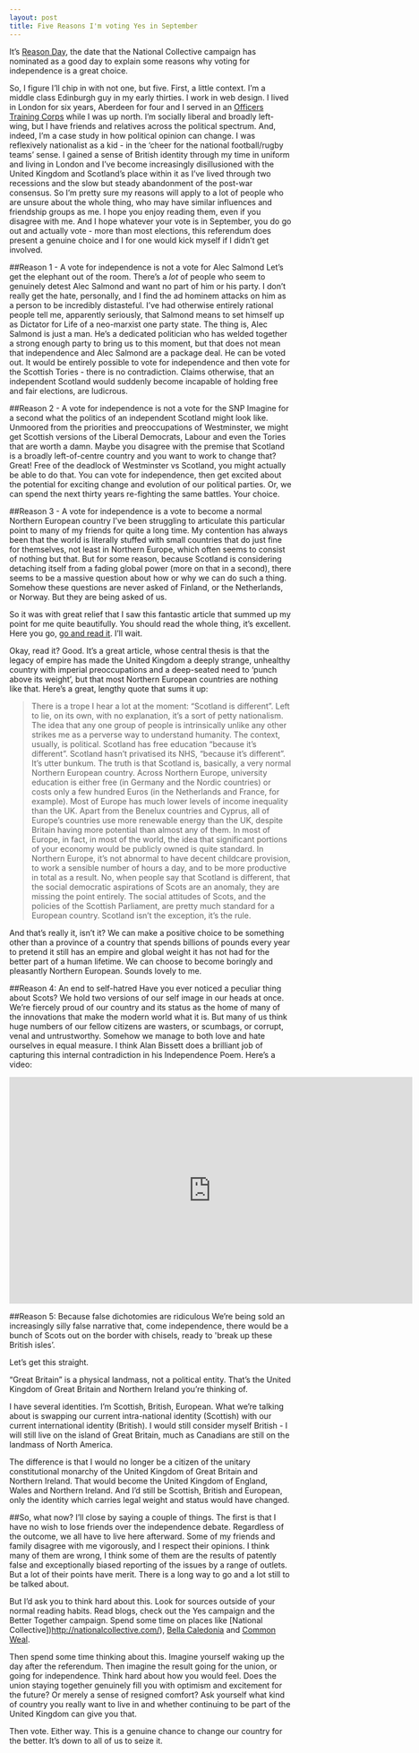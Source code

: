 ```yaml
---
layout: post
title: Five Reasons I'm voting Yes in September
---
```


It’s [Reason Day](https://www.facebook.com/events/242701729248736/), the date that the National Collective campaign has nominated as a good day to explain some reasons why voting for independence is a great choice.

So, I figure I’ll chip in with not one, but five. First, a little context. I’m a middle class Edinburgh guy in my early thirties. I work in web design. I lived in London for six years, Aberdeen for four and I served in an [Officers Training Corps](https://en.wikipedia.org/wiki/Officers%27_Training_Corps) while I was up north. I’m socially liberal and broadly left-wing, but I have friends and relatives across the political spectrum. And, indeed, I’m a case study in how political opinion can change. I was reflexively nationalist as a kid - in the ‘cheer for the national football/rugby teams’ sense. I gained a sense of British identity through my time in uniform and living in London and I’ve become increasingly disillusioned with the United Kingdom and Scotland’s place within it as I’ve lived through two recessions and the slow but steady abandonment of the post-war consensus. So I’m pretty sure my reasons will apply to a lot of people who are unsure about the whole thing, who may have similar influences and friendship groups as me. I hope you enjoy reading them, even if you disagree with me. And I hope whatever your vote is in September, you do go out and actually vote - more than most elections, this referendum does present a genuine choice and I for one would kick myself if I didn’t get involved.

##Reason 1 - A vote for independence is not a vote for Alec Salmond 
Let’s get the elephant out of the room. There’s a *lot* of people who seem to genuinely detest Alec Salmond and want no part of him or his party. I don’t really get the hate, personally, and I find the ad hominem attacks on him as a person to be incredibly distasteful. I’ve had otherwise entirely rational people tell me, apparently seriously, that Salmond means to set himself up as Dictator for Life of a neo-marxist one party state. The thing is, Alec Salmond is just a man. He’s a dedicated politician who has welded together a strong enough party to bring us to this moment, but that does not mean that independence and Alec Salmond are a package deal. He can be voted out. It would be entirely possible to vote for independence and then vote for the Scottish Tories - there is no contradiction. Claims otherwise, that an independent Scotland would suddenly become incapable of holding free and fair elections, are ludicrous.

##Reason 2 - A vote for independence is not a vote for the SNP 
Imagine for a second what the politics of an independent Scotland might look like. Unmoored from the priorities and preoccupations of Westminster, we might get Scottish versions of the Liberal Democrats, Labour and even the Tories that are worth a damn. Maybe you disagree with the premise that Scotland is a broadly left-of-centre country and you want to work to change that? Great! Free of the deadlock of Westminster vs Scotland, you might actually be able to do that. You can vote for independence, then get excited about the potential for exciting change and evolution of our political parties. Or, we can spend the next thirty years re-fighting the same battles. Your choice.

##Reason 3 - A vote for independence is a vote to become a normal Northern European country 
I’ve been struggling to articulate this particular point to many of my friends for quite a long time. My contention has always been that the world is literally stuffed with small countries that do just fine for themselves, not least in Northern Europe, which often seems to consist of nothing but that. But for some reason, because Scotland is considering detaching itself from a fading global power (more on that in a second), there seems to be a massive question about how or why we can do such a thing. Somehow these questions are never asked of Finland, or the Netherlands, or Norway. But they are being asked of us.

So it was with great relief that I saw this fantastic article that summed up my point for me quite beautifully. You should read the whole thing, it’s excellent. Here you go, [go and read it](https://www.opendemocracy.net/ourkingdom/adam-ramsay/scotland-isnt-different-its-britain-thats-bizarre). I’ll wait.

Okay, read it? Good. It’s a great article, whose central thesis is that the legacy of empire has made the United Kingdom a deeply strange, unhealthy country with imperial preoccupations and a deep-seated need to ‘punch above its weight’, but that most Northern European countries are nothing like that. Here’s a great, lengthy quote that sums it up:

>There is a trope I hear a lot at the moment: “Scotland is different”. Left to lie, on its own, with no explanation, it’s a sort of petty nationalism. The idea that any one group of people is intrinsically unlike any other strikes me as a perverse way to understand humanity.
The context, usually, is political. Scotland has free education “because it’s different”. Scotland hasn’t privatised its NHS, “because it’s different”. It’s utter bunkum. The truth is that Scotland is, basically, a very normal Northern European country.
Across Northern Europe, university education is either free (in Germany and the Nordic countries) or costs only a few hundred Euros (in the Netherlands and France, for example). Most of Europe has much lower levels of income inequality than the UK. Apart from the Benelux countries and Cyprus, all of Europe’s countries use more renewable energy than the UK, despite Britain having more potential than almost any of them.
In most of Europe, in fact, in most of the world, the idea that significant portions of your economy would be publicly owned is quite standard. In Northern Europe, it’s not abnormal to have decent childcare provision, to work a sensible number of hours a day, and to be more productive in total as a result.
No, when people say that Scotland is different, that the social democratic aspirations of Scots are an anomaly, they are missing the point entirely. The social attitudes of Scots, and the policies of the Scottish Parliament, are pretty much standard for a European country. Scotland isn’t the exception, it’s the rule.

And that’s really it, isn’t it? We can make a positive choice to be something other than a province of a country that spends billions of pounds every year to pretend it still has an empire and global weight it has not had for the better part of a human lifetime. We can choose to become boringly and pleasantly Northern European. Sounds lovely to me.

##Reason 4: An end to self-hatred 
Have you ever noticed a peculiar thing about Scots? We hold two versions of our self image in our heads at once. We’re fiercely proud of our country and its status as the home of many of the innovations that make the modern world what it is. But many of us think huge numbers of our fellow citizens are wasters, or scumbags, or corrupt, venal and untrustworthy. Somehow we manage to both love and hate ourselves in equal measure. I think Alan Bissett does a brilliant job of capturing this internal contradiction in his Independence Poem. Here’s a video:

<iframe width="720" height="405" src="https://www.youtube.com/embed/uLy__S8S-x4" frameborder="0" allowfullscreen></iframe>


##Reason 5: Because false dichotomies are ridiculous 
We’re being sold an increasingly silly false narrative that, come independence, there would be a bunch of Scots out on the border with chisels, ready to 'break up these British isles’.

Let’s get this straight.

“Great Britain” is a physical landmass, not a political entity. That’s the United Kingdom of Great Britain and Northern Ireland you’re thinking of.

I have several identities. I’m Scottish, British, European. What we’re talking about is swapping our current intra-national identity (Scottish) with our current international identity (British). I would still consider myself British - I will still live on the island of Great Britain, much as Canadians are still on the landmass of North America.

The difference is that I would no longer be a citizen of the unitary constitutional monarchy of the United Kingdom of Great Britain and Northern Ireland. That would become the United Kingdom of England, Wales and Northern Ireland. And I’d still be Scottish, British and European, only the identity which carries legal weight and status would have changed.

##So, what now? 
I’ll close by saying a couple of things. The first is that I have no wish to lose friends over the independence debate. Regardless of the outcome, we all have to live here afterward. Some of my friends and family disagree with me vigorously, and I respect their opinions. I think many of them are wrong, I think some of them are the results of patently false and exceptionally biased reporting of the issues by a range of outlets. But a lot of their points have merit. There is a long way to go and a lot still to be talked about.

But I’d ask you to think hard about this. Look for sources outside of your normal reading habits. Read blogs, check out the Yes campaign and the Better Together campaign. Spend some time on places like [National Collective])http://nationalcollective.com/), [Bella Caledonia](http://bellacaledonia.org.uk/) and [Common Weal](http://allofusfirst.org/).

Then spend some time thinking about this. Imagine yourself waking up the day after the referendum. Then imagine the result going for the union, or going for independence. Think hard about how you would feel. Does the union staying together genuinely fill you with optimism and excitement for the future? Or merely a sense of resigned comfort? Ask yourself what kind of country you really want to live in and whether continuing to be part of the United Kingdom can give you that.

Then vote. Either way. This is a genuine chance to change our country for the better. It’s down to all of us to seize it.